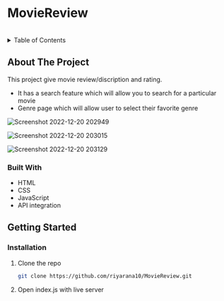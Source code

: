 # MovieReview

<br />
<!-- TABLE OF CONTENTS -->
<details>
  <summary>Table of Contents</summary>
  <ol>
    <li>
      <a href="#about-the-project">About The Project</a>
      <ul>
        <li><a href="#built-with">Built With</a></li>
      </ul>
    </li>
    <li>
      <a href="#getting-started">Getting Started</a>
      <ul>
        <li><a href="#installation">Installation</a></li>
      </ul>
    </li>
  </ol>
</details>



<!-- ABOUT THE PROJECT -->
## About The Project

This project give movie review/discription and rating.

* It has a search feature which will allow you to search for a particular movie
* Genre page which will allow user to select their favorite genre 

![Screenshot 2022-12-20 202949](https://user-images.githubusercontent.com/66198709/208708103-a12d6707-b854-437b-9238-e7ef1ec52bda.png)

![Screenshot 2022-12-20 203015](https://user-images.githubusercontent.com/66198709/208708270-857e5fc2-36f1-41d9-8e62-c4a67ae4c5e0.png)

![Screenshot 2022-12-20 203129](https://user-images.githubusercontent.com/66198709/208708329-07268888-86f8-478f-b36a-5f7dd01a7b5e.png)


### Built With


* HTML
* CSS
* JavaScript
* API integration


<!-- GETTING STARTED -->
## Getting Started
### Installation

1. Clone the repo
   ```sh
   git clone https://github.com/riyarana10/MovieReview.git
   ```
2. Open index.js with live server
